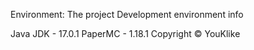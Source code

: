 Environment:
The project Development environment info

Java JDK - 17.0.1
PaperMC - 1.18.1
Copyright © YouKlike
